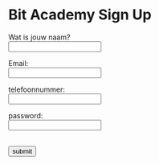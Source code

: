 <!DOCTYPE html> 
<html>
<body>

<Head>
<link href="style.css" rel="stylesheet">
</Head>
 
<h1> Bit Academy Sign Up</h1> 

<form action="#">
	<script src="script.js">
</script>

 <label for="name"> Wat is jouw naam? </label> 
 <br>
 <input type="text" id="name"> 
 </br>
 
<label for="email">Email:</label>
<br>
<input type="text" id="email" name= "name" required>
</br>

<label for="telefoonnummer">telefoonnummer:</label>
<br>
<input type="text" id="name" name="name" required
       minlength="8" maxlength="15" size="20">
</br>

<label for="pwd">password:</label>
<br>
<input type="password" id="pwd" name= "name" required>
</br>

<br>
<input type="submit" value="submit">
</br>

</form>
</body>
</html>